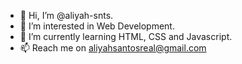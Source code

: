 - 👋 Hi, I’m @aliyah-snts. 
- 👀 I’m interested in Web Development.
- 🌱 I’m currently learning HTML, CSS and Javascript.
- 📫 Reach me on aliyahsantosreal@gmail.com

<!---
aliyah-snts/aliyah-snts is a ✨ special ✨ repository because its `README.md` (this file) appears on your GitHub profile.
You can click the Preview link to take a look at your changes.
--->
